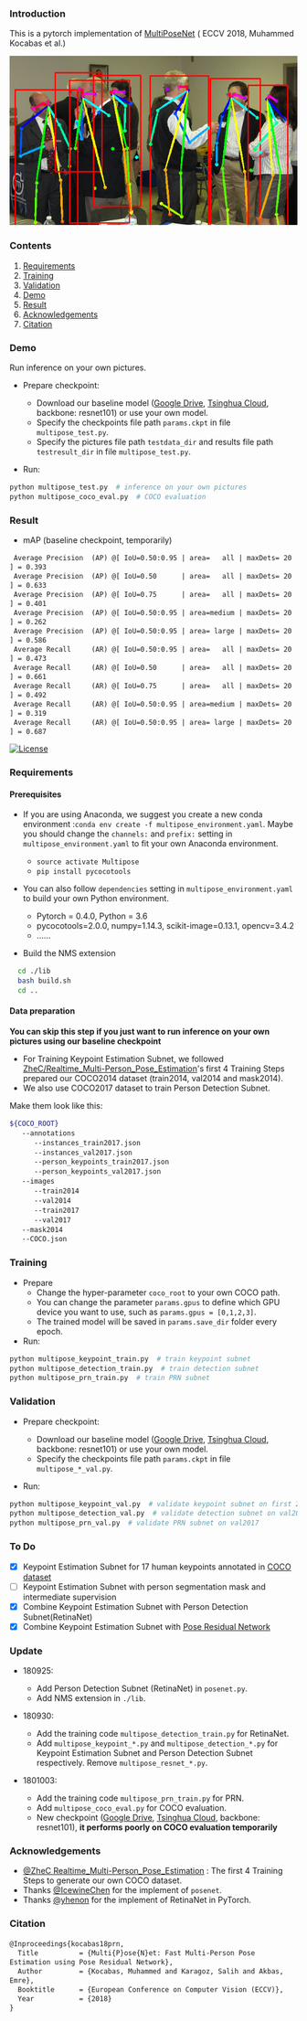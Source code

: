 ### Introduction

This is a pytorch implementation of [MultiPoseNet](https://arxiv.org/abs/1807.04067) ( ECCV 2018, Muhammed Kocabas et al.)

![baseline checkpoint result](./extra/output/pic3_canvas.png)

### Contents

1. [Requirements](#requirements)
2. [Training](#training)
3. [Validation](#validation)
4. [Demo](#demo)
5. [Result](#result)
6. [Acknowledgements](#acknowledgements)
7. [Citation](#citation)

### Demo

Run inference on your own pictures.

- Prepare checkpoint:
  - Download our baseline model ([Google Drive](<https://drive.google.com/open?id=1XzEBWOKujgYVX_VvP9L9dZ1KlwRacLT9>),  [Tsinghua Cloud](https://cloud.tsinghua.edu.cn/f/8b7f780fe1df46febe73/), backbone: resnet101) or use your own model.
  - Specify the checkpoints file path `params.ckpt` in file `multipose_test.py`. 
  - Specify the pictures file path `testdata_dir`  and results file path `testresult_dir` in file `multipose_test.py`. 

- Run:
```python
python multipose_test.py  # inference on your own pictures
python multipose_coco_eval.py  # COCO evaluation
```

### Result

- mAP (baseline checkpoint, temporarily)

```
 Average Precision  (AP) @[ IoU=0.50:0.95 | area=   all | maxDets= 20 ] = 0.393
 Average Precision  (AP) @[ IoU=0.50      | area=   all | maxDets= 20 ] = 0.633
 Average Precision  (AP) @[ IoU=0.75      | area=   all | maxDets= 20 ] = 0.401
 Average Precision  (AP) @[ IoU=0.50:0.95 | area=medium | maxDets= 20 ] = 0.262
 Average Precision  (AP) @[ IoU=0.50:0.95 | area= large | maxDets= 20 ] = 0.586
 Average Recall     (AR) @[ IoU=0.50:0.95 | area=   all | maxDets= 20 ] = 0.473
 Average Recall     (AR) @[ IoU=0.50      | area=   all | maxDets= 20 ] = 0.661
 Average Recall     (AR) @[ IoU=0.75      | area=   all | maxDets= 20 ] = 0.492
 Average Recall     (AR) @[ IoU=0.50:0.95 | area=medium | maxDets= 20 ] = 0.319
 Average Recall     (AR) @[ IoU=0.50:0.95 | area= large | maxDets= 20 ] = 0.687
```

[![License](https://img.shields.io/github/license/mashape/apistatus.svg)](https://opensource.org/licenses/MIT) 

### Requirements

#### Prerequisites
- If you are using Anaconda, we suggest you create a new conda environment :`conda env create -f multipose_environment.yaml`. Maybe you should change the `channels:` and `prefix:` setting in `multipose_environment.yaml` to fit your own Anaconda environment.
  - `source activate Multipose`
  - `pip install pycocotools`

- You can also follow `dependencies` setting in `multipose_environment.yaml` to build your own Python environment.
  - Pytorch = 0.4.0, Python = 3.6
  - pycocotools=2.0.0, numpy=1.14.3, scikit-image=0.13.1, opencv=3.4.2
  - ......

- Build the NMS extension
```bash
  cd ./lib
  bash build.sh
  cd ..
```

#### Data preparation

**You can skip this step if you just want to run inference on your own pictures using our baseline checkpoint**

- For Training Keypoint Estimation Subnet, we followed [ZheC/Realtime_Multi-Person_Pose_Estimation](https://github.com/ZheC/Realtime_Multi-Person_Pose_Estimation)'s first 4 Training Steps prepared our COCO2014 dataset (train2014, val2014 and mask2014). 
- We also use COCO2017 dataset to train Person Detection Subnet.

Make them look like this:

```bash
${COCO_ROOT}
   --annotations
      --instances_train2017.json
      --instances_val2017.json
      --person_keypoints_train2017.json
      --person_keypoints_val2017.json
   --images
      --train2014
      --val2014
      --train2017
      --val2017
   --mask2014
   --COCO.json
```

### Training

- Prepare
  - Change the hyper-parameter `coco_root` to your own COCO path.
  - You can change the parameter `params.gpus` to define which GPU device you want to use, such as `params.gpus = [0,1,2,3]`. 
  - The trained model will be saved in  `params.save_dir`  folder every epoch.
- Run:
```python
python multipose_keypoint_train.py  # train keypoint subnet
python multipose_detection_train.py  # train detection subnet
python multipose_prn_train.py  # train PRN subnet
```

### Validation

- Prepare checkpoint:
  - Download our baseline model ([Google Drive](<https://drive.google.com/open?id=1XzEBWOKujgYVX_VvP9L9dZ1KlwRacLT9>),  [Tsinghua Cloud](https://cloud.tsinghua.edu.cn/f/8b7f780fe1df46febe73/), backbone: resnet101) or use your own model.
  - Specify the checkpoints file path `params.ckpt` in file `multipose_*_val.py`. 

- Run:
```python
python multipose_keypoint_val.py  # validate keypoint subnet on first 2644 of val2014 marked by 'isValidation = 1', as our minval dataset.
python multipose_detection_val.py  # validate detection subnet on val2017
python multipose_prn_val.py  # validate PRN subnet on val2017
```

### To Do

- [x] Keypoint Estimation Subnet for 17 human keypoints annotated in [COCO dataset](http://cocodataset.org/)
- [ ] Keypoint Estimation Subnet with person segmentation mask and intermediate supervision
- [x] Combine Keypoint Estimation Subnet with Person Detection Subnet(RetinaNet)
- [x] Combine Keypoint Estimation Subnet with [Pose Residual Network](https://github.com/salihkaragoz/pose-residual-network-pytorch/tree/master)

### Update

- 180925:
  - Add Person Detection Subnet (RetinaNet) in `posenet.py`.
  - Add NMS extension in `./lib`.
- 180930:
  - Add the training code `multipose_detection_train.py` for RetinaNet.  
  - Add `multipose_keypoint_*.py` and `multipose_detection_*.py` for Keypoint Estimation Subnet and Person Detection Subnet respectively. Remove `multipose_resnet_*.py`.

- 1801003:
  - Add the training code `multipose_prn_train.py` for PRN.  
  - Add `multipose_coco_eval.py` for COCO evaluation.
  - New checkpoint ([Google Drive](<https://drive.google.com/open?id=1XzEBWOKujgYVX_VvP9L9dZ1KlwRacLT9>),  [Tsinghua Cloud](https://cloud.tsinghua.edu.cn/f/8b7f780fe1df46febe73/), backbone: resnet101), **it performs poorly on COCO evaluation temporarily**


### Acknowledgements

- [@ZheC Realtime_Multi-Person_Pose_Estimation](https://github.com/ZheC/Realtime_Multi-Person_Pose_Estimation) : The first 4 Training Steps to generate our own COCO dataset.
- Thanks [@IcewineChen](https://github.com/IcewineChen/pytorch-MultiPoseNet) for the implement of `posenet`.
- Thanks [@yhenon](https://github.com/yhenon/pytorch-retinanet) for the implement of RetinaNet in PyTorch.

### Citation
```
@Inproceedings{kocabas18prn,
  Title          = {Multi{P}ose{N}et: Fast Multi-Person Pose Estimation using Pose Residual Network},
  Author         = {Kocabas, Muhammed and Karagoz, Salih and Akbas, Emre},
  Booktitle      = {European Conference on Computer Vision (ECCV)},
  Year           = {2018}
}
```
